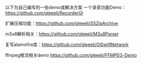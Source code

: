 以下为自己编写的一些demo或解决方案
一个录音功能Demo：https://github.com/gleeeli/RecorderGl

扩展压缩功能：https://github.com/gleeeli/SSZipArchive

m3u8解析相关：https://github.com/gleeeli/M3u8Parser

复写alamofire库：https://github.com/gleeeli/GlSwiftNetwork

ffmpeg推流相关demo https://github.com/gleeeli/FFMPEG-Demo
